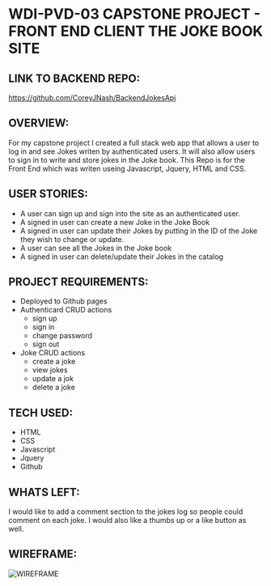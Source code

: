 WDI-PVD-03 CAPSTONE PROJECT - FRONT END CLIENT THE JOKE BOOK SITE
==========================================================

LINK TO BACKEND REPO:
---------------------
https://github.com/CoreyJNash/BackendJokesApi

OVERVIEW:
---------

For my capstone project I created a full stack web app that allows a user to log in and see Jokes writen by authenticated users.  It will also allow users to sign in to write and store jokes in the Joke book.  This Repo is for the Front End which was writen useing Javascript, Jquery, HTML and CSS.  

USER STORIES:
----------------
- A user can sign up and sign into the site as an authenticated user.
- A signed in user can create a new Joke in the Joke Book 
- A signed in user can update their Jokes by putting in the ID of the Joke they wish to change or update.
- A user can see all the Jokes in the Joke book
- A signed in user can delete/update their Jokes in the catalog

PROJECT REQUIREMENTS:
----------------------
- Deployed to Github pages 
- Authenticard CRUD actions 
    - sign up
    - sign in
    - change password
    - sign out
- Joke CRUD actions 
    - create a joke
    - view jokes
    - update a jok
    - delete a joke

TECH USED:
----------
- HTML
- CSS
- Javascript 
- Jquery 
- Github



WHATS LEFT:
-----------
I would like to add a comment section to the jokes log so people could comment on each joke.  I would also like a thumbs up or a like button as well. 

WIREFRAME:
----------
![WIREFRAME](https://i.imgur.com/PKNojLm.jpg)

